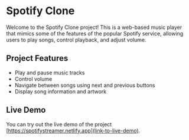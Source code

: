 # Spotify Clone

Welcome to the Spotify Clone project! This is a web-based music player that mimics some of the features of the popular Spotify service, allowing users to play songs, control playback, and adjust volume.

## Project Features

- Play and pause music tracks
- Control volume
- Navigate between songs using next and previous buttons
- Display song information and artwork

## Live Demo

You can try out the live demo of the project [https://spotifystreamer.netlify.app](link-to-live-demo).



